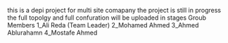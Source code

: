 this is a depi project for multi site comapany the project is still in progress the full topolgy and full confuration will be uploaded in stages 
Groub Members 
1_Ali Reda  (Team Leader)
2_Mohamed Ahmed
3_Ahmed Ablurahamn
4_Mostafe Ahmed
